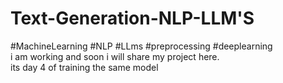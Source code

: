 # Text-Generation-NLP-LLM'S
#MachineLearning #NLP #LLms #preprocessing #deeplearning
<br>
i am working and soon i will share my project here.
<br>
its day 4 of training the same model
